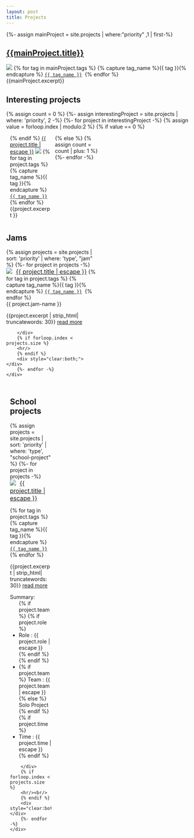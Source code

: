 ```yaml
---
layout: post
title: Projects
---
```

{%- assign mainProject = site.projects | where:"priority" ,1 | first-%}
<div class="box" style="margin-bottom: 20px;">
<h2><a href="{{ mainProject.url | relative_url }}">{{mainProject.title}}</a></h2>
<a href="{{ mainProject.url | relative_url }}"><img src="/assets/images/{{mainProject.thumbnail}}"></a>
<span class="post-meta">
{% for tag in mainProject.tags %}
{% capture tag_name %}{{ tag }}{% endcapture %}
	<a href="/tag/{{ tag_name }}"><code><span style="white-space: nowrap">{{ tag_name }}</span></code></a>&nbsp;
{% endfor %} <br/>
</span>
{{mainProject.excerpt}}
</div>

<div class="box">
<h2>Interesting projects</h2>

{% assign count = 0 %}
{%- assign interestingProject = site.projects | where: 'priority', 2 -%}
{%- for project in interestingProject -%}
	{% assign value = forloop.index | modulo:2 %}
	{% if value == 0 %} <!-- right -->
	<div style="float: left; width: 50%; padding:0px 0px 0px 10px; box-sizing:border-box;">
	{% else %} <!-- left -->
	<div style="float: left; width: 50%; padding:0px 10px 0px 0px; box-sizing:border-box;">
	{% endif %}
		<a class="post-link" href="{{ project.url | relative_url }}">{{ project.title | escape }}</a>
		<a href="{{ project.url | relative_url }}"><img src="/assets/images/{{project.thumbnail}}"></a>
		<span class="post-meta">
		{% for tag in project.tags %}
		{% capture tag_name %}{{ tag }}{% endcapture %}
			<a href="/tag/{{ tag_name }}"><code><span style="white-space: nowrap">{{ tag_name }}</span></code></a>&nbsp;
		{% endfor %}
		</span>
		{{project.excerpt }}
	</div>
	{% assign count = count | plus: 1 %}
{%- endfor -%}
<div style="color:white;">emtpy</div>
</div>

<div style="clear:both;"></div>
<div style="float: left; width: 50%; padding-right: 10px; padding-top: 10px; box-sizing:border-box; ">
	<div class="box">
		<h2>Jams</h2>
		{% assign projects = site.projects | sort: 'priority' | where: 'type', "jam" %}
		{%- for project in projects -%}
		<div style="margin-bottom: 10px;">
			<a href="{{ project.url | relative_url }}"><img src="/assets/images/{{project.thumbnail}}" style="float: left; max-width: 40%; padding-right: 10px"></a>
			<a style="font-size:16px;" class="post-link" href="{{ project.url | relative_url }}">{{ project.title | escape }}</a>
			<span class="post-meta">
			{% for tag in project.tags %}
			{% capture tag_name %}{{ tag }}{% endcapture %}
				<a href="/tag/{{ tag_name }}"><code><span style="white-space: nowrap">{{ tag_name }}</span></code></a>&nbsp;
			{% endfor %} <br/>
			{{ project.jam-name }}</span>
			<p style="clear:both;">{{project.excerpt | strip_html| truncatewords: 30}} <a href="{{ project.url | relative_url }}">read more</a></p>
			
		</div>
		{% if forloop.index < projects.size %}
		<hr/>
		{% endif %}
		<div style="clear:both;"></div>
		{%- endfor -%}
	</div>
</div>
<div style="float: left; width: 50%; padding-left: 10px; padding-top: 10px; box-sizing:border-box; ">
	<div class="box">
	<h2>School projects</h2>
	{% assign projects = site.projects | sort: 'priority' | where: 'type', "school-project" %}
	{%- for project in projects -%}
		<div style="margin-bottom: 10px;">
			<a href="{{ project.url | relative_url }}"><img src="/assets/images/{{project.thumbnail}}" style="float: left;max-width: 40%; padding-right: 10px"></a>
			<a style="font-size:16px;" class="post-link" href="{{ project.url | relative_url }}">{{ project.title | escape }}</a>
			<p class="post-meta">
			{% for tag in project.tags %}
			{% capture tag_name %}{{ tag }}{% endcapture %}
				<a href="/tag/{{ tag_name }}"><code><span style="white-space: nowrap">{{ tag_name }}</span></code></a>&nbsp;
			{% endfor %} <br/>
			</p>
			<p style="clear:both;">{{project.excerpt | strip_html| truncatewords: 30}} <a href="{{ project.url | relative_url }}">read more</a></p>
			<span class="post-meta">Summary:</span>
			<ul class="post-meta" style="clear:both; margin-top: 0px;">
				{% if project.team %}
				{% if project.role %}
				<li>Role : {{ project.role | escape }} </li>
				{% endif %}
				{% endif %}
				<li>
				{% if project.team %}
					Team : {{ project.team | escape }}
				{% else %}
					Solo Project
				{% endif %}
				</li>
				{% if project.time %}
				<li>Time : {{ project.time | escape }}</li>
				{% endif %}
			</ul>
			
		</div>
		{% if forloop.index < projects.size %}
		<hr/><br/>
		{% endif %}
		<div style="clear:both;"></div>
		{%- endfor -%}
	</div>
</div>
<div style="clear:both;"></div>

